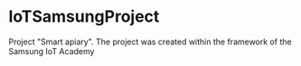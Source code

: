 # IoTSamsungProject
Project "Smart apiary". The project was created within the framework of the Samsung IoT Academy
